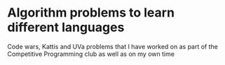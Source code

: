 # Algorithm problems to learn different languages

Code wars, Kattis and UVa problems that I have worked on as part of the Competitive Programming club as well as on my own time

